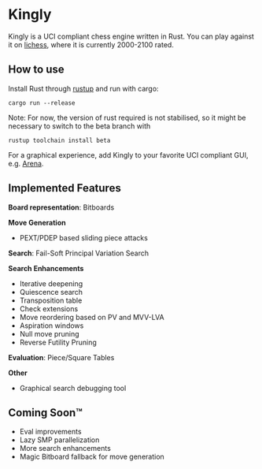 # Kingly

Kingly is a UCI compliant chess engine written in Rust.
You can play against it on [lichess](https://lichess.org/@/KinglyBot), where it is currently 2000-2100 rated.

## How to use

Install Rust through [rustup](https://rustup.rs/) and run with cargo:

```
cargo run --release
```

Note: For now, the version of rust required is not stabilised, so it might be necessary to switch to the beta branch with

```
rustup toolchain install beta
```

For a graphical experience, add Kingly to your favorite UCI compliant GUI, e.g. [Arena](http://www.playwitharena.de).

## Implemented Features

**Board representation**: Bitboards

**Move Generation**

- PEXT/PDEP based sliding piece attacks

**Search**: Fail-Soft Principal Variation Search

**Search Enhancements**

- Iterative deepening
- Quiescence search
- Transposition table
- Check extensions
- Move reordering based on PV and MVV-LVA
- Aspiration windows
- Null move pruning
- Reverse Futility Pruning

**Evaluation**: Piece/Square Tables

**Other**

- Graphical search debugging tool

## Coming Soon™

- Eval improvements
- Lazy SMP parallelization
- More search enhancements
- Magic Bitboard fallback for move generation
